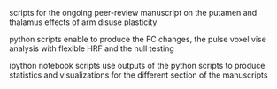 scripts for the ongoing peer-review manuscript on the putamen and thalamus effects of arm disuse plasticity

python scripts enable to produce the FC changes, the pulse voxel vise analysis with flexible HRF and the null testing

ipython notebook scripts use outputs of the python scripts to produce statistics and visualizations for the different section of the manuscripts
